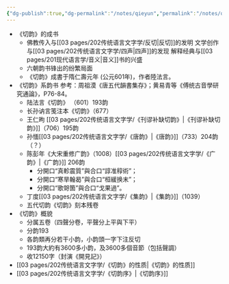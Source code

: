 ```yaml
---
{"dg-publish":true,"dg-permalink":"/notes/qieyun","permalink":"/notes/qieyun/","created":"2024-11-30T20:44:09.280+08:00","updated":"2025-03-02T19:15:12.015+08:00"}
---
```


- 《切韵》的成书
	- 佛教传入与[[03 pages/202传统语言文字学/反切\|反切]]的发明
	  文学创作与[[03 pages/202传统语言文字学/四声\|四声]]的发现
	  解释经典与[[03 pages/201现代语言学/音义\|音义]]书的兴盛
	- 六朝韵书锋出的纷繁局面
	- 《切韵》成書于隋仁壽元年 (公元601年)，作者陸法言。
- 《切韵》系韵书
  参考：周祖漠《唐五代韻書集存》；黄易青等《傅统古音學研究通論》，P76-84。
	- 陆法言《切韵》 （601）193韵
	- 长孙讷言笺注本《切韵》（677）
	- 王仁昫 [[03 pages/202传统语言文字学/《刊谬补缺切韵》\|《刊谬补缺切韵》]]（706）195韵
	- 孙愐[[03 pages/202传统语言文字学/《唐韵》\|《唐韵》]]（733）204韵（？）
	- 陈彭年《大宋重修广韵》（1008）[[03 pages/202传统语言文字学/《广韵》\|《广韵》]] 206韵
		- 分開口“真軫震質”與合口“諄准稕術”；
		- 分開口“寒旱翰曷”與合口“桓緩换末”；
		- 分開口“歌哿箇”與合口“戈果過”。
	- 丁度[[03 pages/202传统语言文字学/《集韵》\|《集韵》]]（1039）
	- 五代切韵《切韵》刻本残卷
- 《切韵》概貌
	- 分属五卷（四聲分卷，平聲分上平與下平）
	- 分韵193
	- 各韵類再分若干小韵，小韵頭一字下注反切
	- 193韵大約有3600多小韵，及3600多個音節（包括聲調）
	- 收12150字（封演《開見記》）
- [[03 pages/202传统语言文字学/《切韵》的性质\|《切韵》的性质]]
- [[03 pages/202传统语言文字学/《切韵序》\|《切韵序》]]